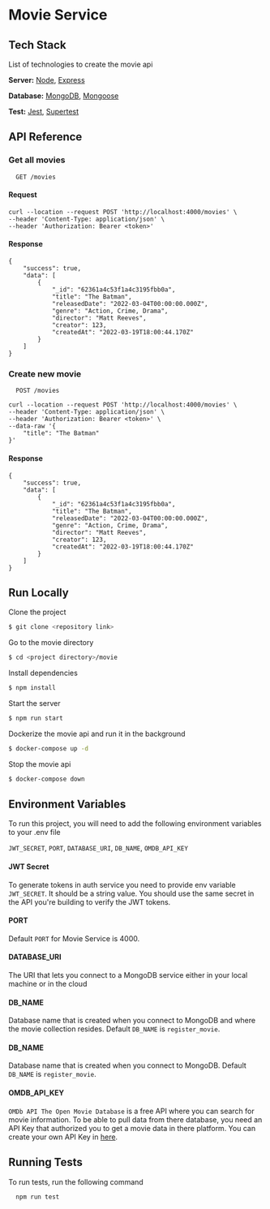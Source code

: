 # Movie Service

## Tech Stack

List of technologies to create the movie api

**Server:** [Node](https://nodejs.org/en/), [Express](https://expressjs.com/)

**Database:** [MongoDB](https://docs.mongodb.com/), [Mongoose](https://mongoosejs.com/)

**Test:** [Jest](https://jestjs.io/), [Supertest](https://github.com/visionmedia/supertest)






## API Reference

### Get all movies
```http
  GET /movies
```

#### Request

    curl --location --request POST 'http://localhost:4000/movies' \
    --header 'Content-Type: application/json' \
    --header 'Authorization: Bearer <token>'

#### Response

    {
        "success": true,
        "data": [
            {
                "_id": "62361a4c53f1a4c3195fbb0a",
                "title": "The Batman",
                "releasedDate": "2022-03-04T00:00:00.000Z",
                "genre": "Action, Crime, Drama",
                "director": "Matt Reeves",
                "creator": 123,
                "createdAt": "2022-03-19T18:00:44.170Z"
            }
        ]
    }


### Create new movie

```http
  POST /movies
```
    curl --location --request POST 'http://localhost:4000/movies' \
    --header 'Content-Type: application/json' \
    --header 'Authorization: Bearer <token>' \
    --data-raw '{
        "title": "The Batman"
    }'

#### Response

    {
        "success": true,
        "data": [
            {
                "_id": "62361a4c53f1a4c3195fbb0a",
                "title": "The Batman",
                "releasedDate": "2022-03-04T00:00:00.000Z",
                "genre": "Action, Crime, Drama",
                "director": "Matt Reeves",
                "creator": 123,
                "createdAt": "2022-03-19T18:00:44.170Z"
            }
        ]
    }
## Run Locally

Clone the project

```bash
$ git clone <repository link>
```

Go to the movie directory

```bash
$ cd <project directory>/movie
```

Install dependencies

```bash
$ npm install
```

Start the server

```bash
$ npm run start
```

Dockerize the movie api and run it in the background

```bash
$ docker-compose up -d
```

Stop the movie api

```bash
$ docker-compose down
```

## Environment Variables

To run this project, you will need to add the following environment variables to your .env file

`JWT_SECRET`, `PORT`, `DATABASE_URI`, `DB_NAME`, `OMDB_API_KEY`

#### JWT Secret

To generate tokens in auth service you need to provide env variable
`JWT_SECRET`. It should be a string value. You should use the same secret in
the API you're building to verify the JWT tokens.

#### PORT

Default `PORT` for Movie Service is 4000.

#### DATABASE_URI

The URI that lets you connect to a MongoDB service either in your local machine or 
in the cloud

#### DB_NAME

Database name that is created when you connect to MongoDB and where the movie collection resides. 
Default `DB_NAME` is `register_movie`. 

#### DB_NAME

Database name that is created when you connect to MongoDB. 
Default `DB_NAME` is `register_movie`. 

#### OMDB_API_KEY

`OMDb API The Open Movie Database` is a free API where you can search for 
movie information. To be able to pull data from there database, you need an 
API Key that authorized you to get a movie data in there platform.
You can create your own API Key in [here](https://omdbapi.com/apikey.aspx).

## Running Tests

To run tests, run the following command

```bash
  npm run test
```

